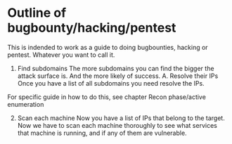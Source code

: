 # Outline of bugbounty/hacking/pentest

This is indended to work as a guide to doing bugbounties, hacking or pentest. Whatever you want to call it.


1. Find subdomains
The more subdomains you can find the bigger the attack surface is. And the more likely of success.
A. Resolve their IPs
Once you have a list of all subdomains you need resolve the IPs.

For specific guide in how to do this, see chapter Recon phase/active enumeration

2. Scan each machine
Now you have a list of IPs that belong to the target. Now we have to scan each machine thoroughly to see what services that machine is running, and if any of them are vulnerable.

